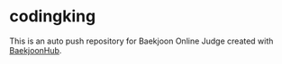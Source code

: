 # codingking
This is an auto push repository for Baekjoon Online Judge created with [BaekjoonHub](https://github.com/BaekjoonHub/BaekjoonHub).

